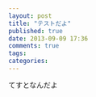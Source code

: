 ```yaml
---
layout: post
title: "テストだよ"
published: true
date: 2013-09-09 17:36
comments: true
tags: 
categories: 
---
```


てすとなんだよ
